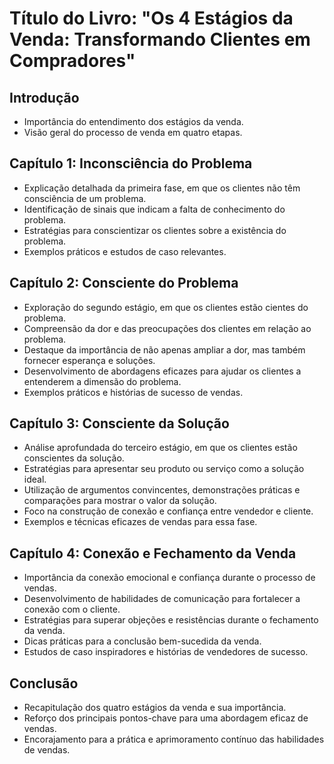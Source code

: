 # Título do Livro: "Os 4 Estágios da Venda: Transformando Clientes em Compradores"

## Introdução

- Importância do entendimento dos estágios da venda.
- Visão geral do processo de venda em quatro etapas.

## Capítulo 1: Inconsciência do Problema

- Explicação detalhada da primeira fase, em que os clientes não têm consciência de um problema.
- Identificação de sinais que indicam a falta de conhecimento do problema.
- Estratégias para conscientizar os clientes sobre a existência do problema.
- Exemplos práticos e estudos de caso relevantes.

## Capítulo 2: Consciente do Problema

- Exploração do segundo estágio, em que os clientes estão cientes do problema.
- Compreensão da dor e das preocupações dos clientes em relação ao problema.
- Destaque da importância de não apenas ampliar a dor, mas também fornecer esperança e soluções.
- Desenvolvimento de abordagens eficazes para ajudar os clientes a entenderem a dimensão do problema.
- Exemplos práticos e histórias de sucesso de vendas.

## Capítulo 3: Consciente da Solução

- Análise aprofundada do terceiro estágio, em que os clientes estão conscientes da solução.
- Estratégias para apresentar seu produto ou serviço como a solução ideal.
- Utilização de argumentos convincentes, demonstrações práticas e comparações para mostrar o valor da solução.
- Foco na construção de conexão e confiança entre vendedor e cliente.
- Exemplos e técnicas eficazes de vendas para essa fase.

## Capítulo 4: Conexão e Fechamento da Venda

- Importância da conexão emocional e confiança durante o processo de vendas.
- Desenvolvimento de habilidades de comunicação para fortalecer a conexão com o cliente.
- Estratégias para superar objeções e resistências durante o fechamento da venda.
- Dicas práticas para a conclusão bem-sucedida da venda.
- Estudos de caso inspiradores e histórias de vendedores de sucesso.

## Conclusão

- Recapitulação dos quatro estágios da venda e sua importância.
- Reforço dos principais pontos-chave para uma abordagem eficaz de vendas.
- Encorajamento para a prática e aprimoramento contínuo das habilidades de vendas.